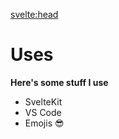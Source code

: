 <script>
  import BaseMap from '/src/common/BaseMap.svelte';
</script>

<svelte:head>
  <title>
    Docs - leafletjs-svelte
  </title>
</svelte:head>

# Uses

**Here's some stuff I use**

- SvelteKit
- VS Code
- Emojis 😎

<BaseMap/>
